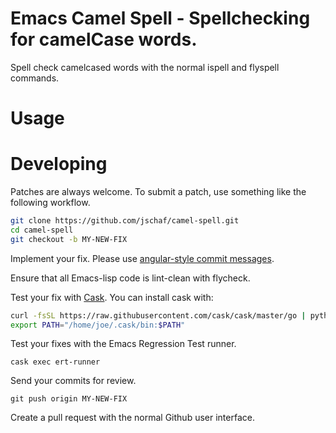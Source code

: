# Emacs Camel Spell - Spellchecking for camelCase words.

Spell check camelcased words with the normal ispell and flyspell commands.

<!-- # Installation -->

<!-- ## With MELPA -->

<!-- First, add the package repository: -->

<!-- ```lisp -->
<!-- (add-to-list 'package-archives -->
<!--              '("melpa" . "https://melpa.org/packages/") t) -->
<!-- ``` -->

<!-- Then install esup: -->

<!-- <kbd>M-x package-install RET camel-spell RET</kbd> -->

# Usage


# Developing

Patches are always welcome.  To submit a patch, use something like the following
workflow.

``` sh
git clone https://github.com/jschaf/camel-spell.git
cd camel-spell
git checkout -b MY-NEW-FIX
```

Implement your fix.  Please use [angular-style commit messages](https://github.com/angular/angular.js/blob/master/CONTRIBUTING.md#-git-commit-guidelines).

Ensure that all Emacs-lisp code is lint-clean with flycheck.

Test your fix with [Cask](https://github.com/cask/cask).  You can install cask with:

``` sh
curl -fsSL https://raw.githubusercontent.com/cask/cask/master/go | python
export PATH="/home/joe/.cask/bin:$PATH"

```

Test your fixes with the Emacs Regression Test runner.


```
cask exec ert-runner
```

Send your commits for review.

```
git push origin MY-NEW-FIX
```

Create a pull request with the normal Github user interface.
